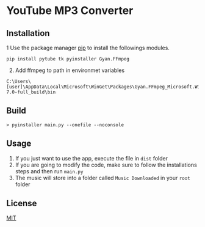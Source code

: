 # YouTube MP3 Converter

## Installation

1 Use the package manager [pip](https://pip.pypa.io/en/stable/) to install the followings modules.

```
pip install pytube tk pyinstaller Gyan.FFmpeg
```

2. Add ffmpeg to path in environmet variables
```
C:\Users\[user]\AppData\Local\Microsoft\WinGet\Packages\Gyan.FFmpeg_Microsoft.Winget.Source_8wekyb3d8bbwe\ffmpeg-7.0-full_build\bin
```

## Build
```
> pyinstaller main.py --onefile --noconsole
```

## Usage
1. If you just want to use the app, execute the file in ``dist`` folder
2. If you are going to modify the code, make sure to follow the installations steps and then run ``main.py``
3. The music will store into a folder called ``Music Downloaded`` in your ``root`` folder

## License

[MIT](https://choosealicense.com/licenses/mit/)
